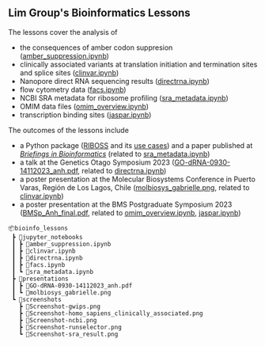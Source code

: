## Lim Group's Bioinformatics Lessons

The lessons cover the analysis of 
- the consequences of amber codon suppresion ([amber_suppression.ipynb](https://github.com/compgenom/bioinfo_lessons/blob/main/jupyter_notebooks/amber_suppression.ipynb))
- clinically associated variants at translation initiation and termination sites and splice sites ([clinvar.ipynb](https://github.com/compgenom/bioinfo_lessons/blob/main/jupyter_notebooks/clinvar.ipynb))
- Nanopore direct RNA sequencing results ([directrna.ipynb](https://github.com/compgenom/bioinfo_lessons/blob/main/jupyter_notebooks/directrna.ipynb))
- flow cytometry data ([facs.ipynb](https://github.com/compgenom/bioinfo_lessons/blob/main/jupyter_notebooks/facs.ipynb))
- NCBI SRA metadata for ribosome profiling ([sra_metadata.ipynb](https://github.com/compgenom/bioinfo_lessons/blob/main/jupyter_notebooks/sra_metadata.ipynb))
- OMIM data files ([omim_overview.ipynb](https://github.com/compgenom/bioinfo_lessons/blob/main/jupyter_notebooks/omim_overview.ipynb))
- transcription binding sites ([jaspar.ipynb](https://github.com/compgenom/bioinfo_lessons/blob/main/jupyter_notebooks/jaspar.ipynb))

The outcomes of the lessons include 
- a Python package ([RIBOSS](https://github.com/lcscs12345/riboss) and its [use cases](https://github.com/lcscs12345/riboss_paper)) and a paper published at [_Briefings in Bioinformatics_](https://doi.org/10.1093/bib/bbaf164) (related to [sra_metadata.ipynb](https://github.com/compgenom/bioinfo_lessons/blob/main/jupyter_notebooks/sra_metadata.ipynb))
- a talk at the Genetics Otago Symposium 2023 ([GO-dRNA-0930-14112023_anh.pdf](https://github.com/compgenom/bioinfo_lessons/blob/main/presentations/GO-dRNA-0930-14112023_anh.pdf), related to [directrna.ipynb](https://github.com/compgenom/bioinfo_lessons/blob/main/jupyter_notebooks/directrna.ipynb))
- a poster presentation at the Molecular Biosystems Conference in Puerto Varas, Región de Los Lagos, Chile ([molbiosys_gabrielle.png](https://github.com/compgenom/bioinfo_lessons/blob/main/presentations/molbiosys_gabrielle.png), related to [clinvar.ipynb](https://github.com/compgenom/bioinfo_lessons/blob/main/jupyter_notebooks/directrna.ipynb))
- a poster presentation at the BMS Postgraduate Symposium 2023 ([BMSp_Anh_final.pdf](https://github.com/compgenom/bioinfo_lessons/blob/main/presentations/BMSp_Anh_final.pdf), related to [omim_overview.ipynb](https://github.com/compgenom/bioinfo_lessons/blob/main/jupyter_notebooks/omim_overview.ipynb), [jaspar.ipynb](https://github.com/compgenom/bioinfo_lessons/blob/main/jupyter_notebooks/jaspar.ipynb))

```
📦bioinfo_lessons
 ┣ 📂jupyter_notebooks
 ┃ ┣ 📜amber_suppression.ipynb
 ┃ ┣ 📜clinvar.ipynb
 ┃ ┣ 📜directrna.ipynb
 ┃ ┣ 📜facs.ipynb
 ┃ ┗ 📜sra_metadata.ipynb
 ┣ 📂presentations
 ┃ ┣ 📜GO-dRNA-0930-14112023_anh.pdf
 ┃ ┗ 📜molbiosys_gabrielle.png
 ┗ 📂screenshots
   ┣ 📜Screenshot-gwips.png
   ┣ 📜Screenshot-homo_sapiens_clinically_associated.png
   ┣ 📜Screenshot-ncbi.png
   ┣ 📜Screenshot-runselector.png
   ┗ 📜Screenshot-sra_result.png
